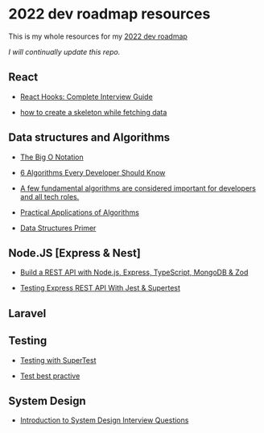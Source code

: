 # 2022 dev roadmap resources

This is my whole resources for my <a href="https://github.com/niemet0502/2022.dev.roadmap">2022 dev roadmap</a>

_I will continually update this repo._

## React

- [React Hooks: Complete Interview Guide](https://medium.com/@souravsaha101/react-hooks-complete-interview-guide-44dbfe3841b4)

- [how to create a skeleton while fetching data](https://medium.com/whitespectre/skeleton-screens-for-better-loading-in-react-16f850596b24)

## Data structures and Algorithms

- [The Big O Notation](https://medium.com/interviewnoodle/the-big-o-notation-42fb66bc3152)

- [6 Algorithms Every Developer Should Know](https://medium.com/dare-to-be-better/6-algorithms-every-developer-should-know-f78b609c7e7c)

- [A few fundamental algorithms are considered important for developers and all tech roles.](https://medium.com/codex/algorithms-primer-54f0471e706e)

- [Practical Applications of Algorithms](https://medium.com/geekculture/practical-applications-of-algorithms-c683b132ddda)

- [Data Structures Primer](https://medium.com/codex/data-structures-primer-b14c160cbd66)

## Node.JS [Express & Nest]

- [Build a REST API with Node.js, Express, TypeScript, MongoDB & Zod](https://www.youtube.com/watch?v=BWUi6BS9T5Y&t=0s&ab_channel=TomDoesTech)

- [Testing Express REST API With Jest & Supertest](https://www.youtube.com/watch?v=r5L1XRZaCR0&ab_channel=TomDoesTech)

## Laravel

## Testing

- [Testing with SuperTest](https://www.testim.io/blog/supertest-how-to-test-apis-like-a-pro/)

- [Test best practive](https://github.com/goldbergyoni/javascript-testing-best-practices/blob/master/readme-fr.md)

## System Design

- [Introduction to System Design Interview Questions](https://medium.com/codex/system-design-interview-for-non-tech-folks-43e3d7c44bf9)
